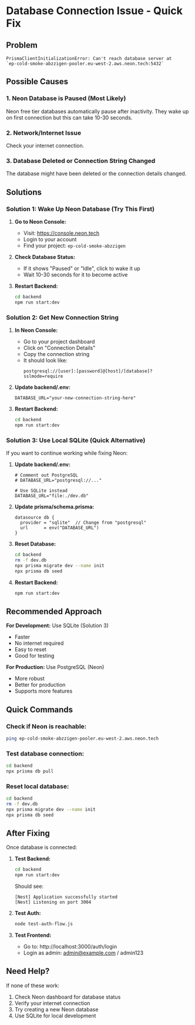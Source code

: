 # Database Connection Issue - Quick Fix

## Problem
```
PrismaClientInitializationError: Can't reach database server at 
`ep-cold-smoke-abzzigen-pooler.eu-west-2.aws.neon.tech:5432`
```

## Possible Causes

### 1. Neon Database is Paused (Most Likely)
Neon free tier databases automatically pause after inactivity. They wake up on first connection but this can take 10-30 seconds.

### 2. Network/Internet Issue
Check your internet connection.

### 3. Database Deleted or Connection String Changed
The database might have been deleted or the connection details changed.

## Solutions

### Solution 1: Wake Up Neon Database (Try This First)

1. **Go to Neon Console:**
   - Visit: https://console.neon.tech
   - Login to your account
   - Find your project: `ep-cold-smoke-abzzigen`

2. **Check Database Status:**
   - If it shows "Paused" or "Idle", click to wake it up
   - Wait 10-30 seconds for it to become active

3. **Restart Backend:**
   ```bash
   cd backend
   npm run start:dev
   ```

### Solution 2: Get New Connection String

1. **In Neon Console:**
   - Go to your project dashboard
   - Click on "Connection Details"
   - Copy the connection string
   - It should look like:
     ```
     postgresql://[user]:[password]@[host]/[database]?sslmode=require
     ```

2. **Update backend/.env:**
   ```env
   DATABASE_URL="your-new-connection-string-here"
   ```

3. **Restart Backend:**
   ```bash
   cd backend
   npm run start:dev
   ```

### Solution 3: Use Local SQLite (Quick Alternative)

If you want to continue working while fixing Neon:

1. **Update backend/.env:**
   ```env
   # Comment out PostgreSQL
   # DATABASE_URL="postgresql://..."
   
   # Use SQLite instead
   DATABASE_URL="file:./dev.db"
   ```

2. **Update prisma/schema.prisma:**
   ```prisma
   datasource db {
     provider = "sqlite"  // Change from "postgresql"
     url      = env("DATABASE_URL")
   }
   ```

3. **Reset Database:**
   ```bash
   cd backend
   rm -f dev.db
   npx prisma migrate dev --name init
   npx prisma db seed
   ```

4. **Restart Backend:**
   ```bash
   npm run start:dev
   ```

## Recommended Approach

**For Development:** Use SQLite (Solution 3)
- Faster
- No internet required
- Easy to reset
- Good for testing

**For Production:** Use PostgreSQL (Neon)
- More robust
- Better for production
- Supports more features

## Quick Commands

### Check if Neon is reachable:
```bash
ping ep-cold-smoke-abzzigen-pooler.eu-west-2.aws.neon.tech
```

### Test database connection:
```bash
cd backend
npx prisma db pull
```

### Reset local database:
```bash
cd backend
rm -f dev.db
npx prisma migrate dev --name init
npx prisma db seed
```

## After Fixing

Once database is connected:

1. **Test Backend:**
   ```bash
   cd backend
   npm run start:dev
   ```
   
   Should see:
   ```
   [Nest] Application successfully started
   [Nest] Listening on port 3004
   ```

2. **Test Auth:**
   ```bash
   node test-auth-flow.js
   ```

3. **Test Frontend:**
   - Go to: http://localhost:3000/auth/login
   - Login as admin: admin@example.com / admin123

## Need Help?

If none of these work:
1. Check Neon dashboard for database status
2. Verify your internet connection
3. Try creating a new Neon database
4. Use SQLite for local development
